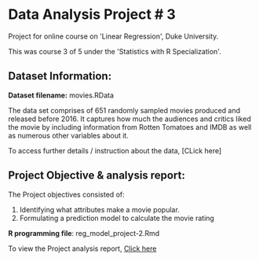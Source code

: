 # Data Analysis Project # 3

Project for online course on 'Linear Regression', Duke University. 

This was course 3 of 5 under the 'Statistics with R Specialization'.

## Dataset Information:

**Dataset filename:** movies.RData

The data set comprises of 651 randomly sampled movies produced and released before 2016. It captures how much the audiences and critics liked the movie by including information from Rotten Tomatoes and IMDB as well as numerous other variables about it.

To access further details / instruction about the data, [CLick here] 

## Project Objective & analysis report:

The Project objectives consisted of:
1. Identifying what attributes make a movie popular.
2. Formulating a prediction model to calculate the movie rating

**R programming file**: reg_model_project-2.Rmd

To view the Project analysis report, [Click here](https://prithpal11.github.io/Introduction-to-Probability-and-Data-with-R/BRFSS2013_Analysis_program)

